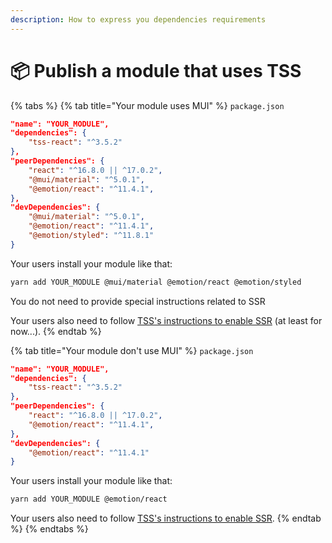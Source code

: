 ```yaml
---
description: How to express you dependencies requirements
---
```


# 📦 Publish a module that uses TSS

{% tabs %}
{% tab title="Your module uses MUI" %}
`package.json`

```json
"name": "YOUR_MODULE",
"dependencies": {
    "tss-react": "^3.5.2"
},
"peerDependencies": {
    "react": "^16.8.0 || ^17.0.2",
    "@mui/material": "^5.0.1",
    "@emotion/react": "^11.4.1",
},
"devDependencies": {
    "@mui/material": "^5.0.1",
    "@emotion/react": "^11.4.1",
    "@emotion/styled": "^11.8.1"
}

```

Your users install your module like that:&#x20;

```bash
yarn add YOUR_MODULE @mui/material @emotion/react @emotion/styled
```

You do not need to provide special instructions related to SSR&#x20;

Your users also need to follow [TSS's instructions to enable SSR](ssr/) (at least for now...).
{% endtab %}

{% tab title="Your module don't use MUI" %}
`package.json`

```json
"name": "YOUR_MODULE",
"dependencies": {
    "tss-react": "^3.5.2"
},
"peerDependencies": {
    "react": "^16.8.0 || ^17.0.2",
    "@emotion/react": "^11.4.1",
},
"devDependencies": {
    "@emotion/react": "^11.4.1"
}

```

Your users install your module like that:&#x20;

```bash
yarn add YOUR_MODULE @emotion/react
```

Your users also need to follow [TSS's instructions to enable SSR](ssr/).
{% endtab %}
{% endtabs %}

